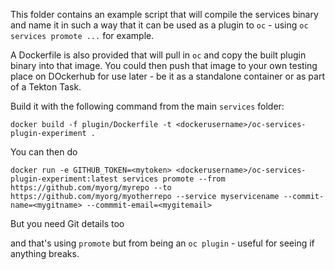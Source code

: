 This folder contains an example script that will compile the services binary and name it in such a way that it can be used as a plugin to `oc` - using `oc services promote ...` for example.

A Dockerfile is also provided that will pull in `oc` and copy the built plugin binary into that image. You could then push that image to your own testing place on DOckerhub for use later - be it as a standalone container or as part of a Tekton Task.

Build it with the following command from the main `services` folder:

`docker build -f plugin/Dockerfile -t <dockerusername>/oc-services-plugin-experiment .` 

You can then do

`docker run -e GITHUB_TOKEN=<mytoken> <dockerusername>/oc-services-plugin-experiment:latest services promote --from https://github.com/myorg/myrepo --to https://github.com/myorg/myotherrepo --service myservicename --commit-name=<mygitname> --commmit-email=<mygitemail>`

But you need Git details too

and that's using `promote` but from being an `oc plugin` - useful for seeing if anything breaks.